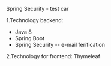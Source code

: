 
Spring Security - test car 

1.Technology backend:
- Java 8
- Spring Boot
- Spring Security 
 -- e-mail ferification
 
2.Technology for frontend:
Thymeleaf



